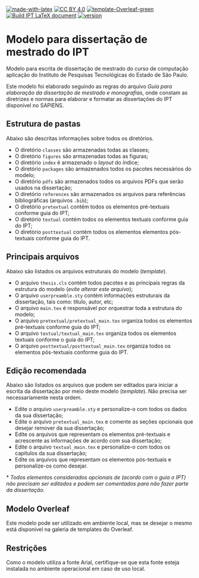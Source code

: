 [![made-with-latex](https://img.shields.io/badge/Made%20with-LateX-blue?logo=Latex)](https://www.latex-project.org/) [![CC BY 4.0](https://img.shields.io/badge/License-CC%20BY%204.0-lightgrey?logo=Creative%20Commons)](http://creativecommons.org/licenses/by/4.0/) [![template-Overleaf-green](https://img.shields.io/badge/Template-Overleaf-green?logo=Overleaf)](https://www.overleaf.com/latex/templates/ipt-dissertacao/txmkjzcmcdnn) [![Build IPT LaTeX document](https://github.com/manascimento/template-ipt/actions/workflows/main.yml/badge.svg?branch=main)](https://github.com/manascimento/template-ipt/actions/workflows/main.yml) [![version](https://img.shields.io/badge/version-v1.1.0-blue)](https://github.com/manascimento/template-ipt/releases/tag/v1.1.0)

# Modelo para dissertação de mestrado do IPT
Modelo para escrita de dissertação de mestrado do curso de computação aplicação do Instituto de Pesquisas Tecnológicas do Estado de São Paulo.

Este modelo foi elaborado seguindo as regras do arquivo *Guia para elaboração da dissertação de mestrado e monografias*, onde constam as diretrizes e normas para elaborar e formatar as dissertações do IPT disponível no SAPIENS.

## Estrutura de pastas
Abaixo são descritas informações sobre todos os diretórios.

- O diretório `classes` são armazenadas todas as classes;
- O diretório `figures` são armazenadas todas as figuras;
- O diretório `index` é armazenado o *layout* do índice;
- O diretório `packages` são armazenados todos os pacotes necessários do modelo;
- O diretório `pdfs` são armazenados todos os arquivos PDFs que serão usados na dissertação;
- O diretório `references` são armazenados os arquivos para referências bibliográficas (arquivos `.bib`);
- O diretório `pretextual` contém todos os elementos pré-textuais conforme guia do IPT;
- O diretório `textual` contém todos os elementos textuais conforme guia do IPT;
- O diretório `posttextual` contém todos os elementos elementos pós-textuais conforme guia do IPT.

## Principais arquivos
Abaixo são listados os arquivos estruturais do modelo (*template*).

- O arquivo `thesis.cls` contém todos pacotes e as principais regras da estrutura do modelo (*evite alterar este arquivo*);
- O arquivo `userpreamble.sty` contém informações estruturais da dissertação, tais como: título, autor, etc;
- O arquivo `main.tex` é responsável por orquestrar toda a estrutura do modelo;
- O arquivo `pretextual/pretextual_main.tex` organiza todos os elementos pré-textuais conforme guia do IPT;
- O arquivo `textual/textual_main.tex` organiza todos os elementos textuais conforme o guia do IPT;
- O arquivo `posttextual/posttextual_main.tex` organiza todos os elementos pós-textuais conforme guia do IPT.

## Edição recomendada
Abaixo são listados os arquivos que podem ser editados para iniciar a escrita da dissertação por meio deste modelo (*template*). Não precisa ser necessariamente nesta ordem.

- Edite o arquivo `userpreamble.sty` e personalize-o com todos os dados da sua dissertação;
- Edite o arquivo `pretextual_main.tex` e comente as seções opcionais que desejar remover da sua dissertação;
- Edite os arquivos que representam os elementos pré-textuais e acrescente as informações de acordo com sua dissertação;
- Edite o arquivo `textual_main.tex` e personalize-o com todos os capítulos da sua dissertação;
- Edite os arquivos que representam os elementos pós-textuais e personalize-os como desejar.

\* *Todos elementos considerados opcionais de (acordo com o guia o IPT) não precisam ser editados e podem ser comentados para não fazer parte da dissertação.*

## Modelo Overleaf
Este modelo pode ser utilizado em ambiente local, mas se desejar o mesmo está disponível na galeria de templates do Overleaf.

## Restrições
Como o modelo utiliza a fonte Arial, certifique-se que esta fonte esteja instalada no ambiente operacional em caso de uso local.
